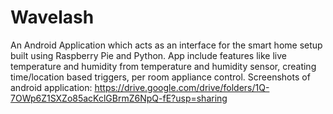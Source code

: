 # Wavelash
An Android Application which acts as an interface for the smart home setup built using Raspberry Pie and Python.
App include features like live temperature and humidity from temperature and humidity sensor, creating time/location based triggers, per room appliance control.
Screenshots of android application: https://drive.google.com/drive/folders/1Q-7OWp6Z1SXZo85acKclGBrmZ6NpQ-fE?usp=sharing
